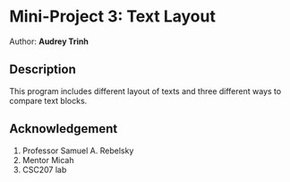 # Mini-Project 3: Text Layout

Author: **Audrey Trinh**

## Description
This program includes different layout of texts and three different ways to compare text blocks.

## Acknowledgement
1. Professor Samuel A. Rebelsky
2. Mentor Micah
3. CSC207 lab